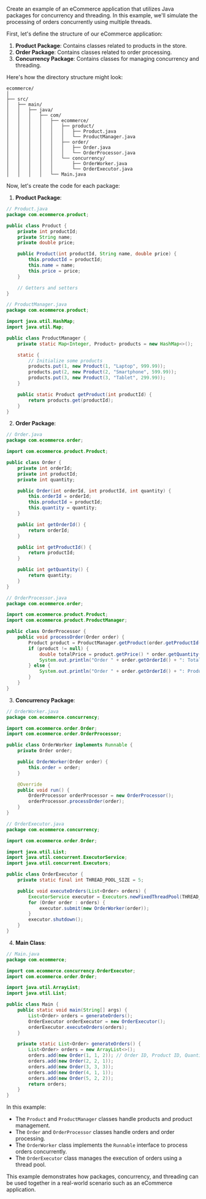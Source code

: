 Create an example of an eCommerce application that utilizes Java packages for concurrency and threading. In this example, we'll simulate the processing of orders concurrently using multiple threads.

First, let's define the structure of our eCommerce application:

1. **Product Package**: Contains classes related to products in the store.
2. **Order Package**: Contains classes related to order processing.
3. **Concurrency Package**: Contains classes for managing concurrency and threading.

Here's how the directory structure might look:

```
ecommerce/
│
├── src/
│   ├── main/
│   │   ├── java/
│   │   │   ├── com/
│   │   │   │   ├── ecommerce/
│   │   │   │   │   ├── product/
│   │   │   │   │   │   ├── Product.java
│   │   │   │   │   │   └── ProductManager.java
│   │   │   │   │   ├── order/
│   │   │   │   │   │   ├── Order.java
│   │   │   │   │   │   └── OrderProcessor.java
│   │   │   │   │   └── concurrency/
│   │   │   │   │       ├── OrderWorker.java
│   │   │   │   │       └── OrderExecutor.java
│   │   │   │   └── Main.java
```

Now, let's create the code for each package:

1. **Product Package**:

```java
// Product.java
package com.ecommerce.product;

public class Product {
    private int productId;
    private String name;
    private double price;

    public Product(int productId, String name, double price) {
        this.productId = productId;
        this.name = name;
        this.price = price;
    }

    // Getters and setters
}

// ProductManager.java
package com.ecommerce.product;

import java.util.HashMap;
import java.util.Map;

public class ProductManager {
    private static Map<Integer, Product> products = new HashMap<>();

    static {
        // Initialize some products
        products.put(1, new Product(1, "Laptop", 999.99));
        products.put(2, new Product(2, "Smartphone", 599.99));
        products.put(3, new Product(3, "Tablet", 299.99));
    }

    public static Product getProduct(int productId) {
        return products.get(productId);
    }
}
```

2. **Order Package**:

```java
// Order.java
package com.ecommerce.order;

import com.ecommerce.product.Product;

public class Order {
    private int orderId;
    private int productId;
    private int quantity;

    public Order(int orderId, int productId, int quantity) {
        this.orderId = orderId;
        this.productId = productId;
        this.quantity = quantity;
    }

    public int getOrderId() {
        return orderId;
    }

    public int getProductId() {
        return productId;
    }

    public int getQuantity() {
        return quantity;
    }
}

// OrderProcessor.java
package com.ecommerce.order;

import com.ecommerce.product.Product;
import com.ecommerce.product.ProductManager;

public class OrderProcessor {
    public void processOrder(Order order) {
        Product product = ProductManager.getProduct(order.getProductId());
        if (product != null) {
            double totalPrice = product.getPrice() * order.getQuantity();
            System.out.println("Order " + order.getOrderId() + ": Total price: $" + totalPrice);
        } else {
            System.out.println("Order " + order.getOrderId() + ": Product not found.");
        }
    }
}
```

3. **Concurrency Package**:

```java
// OrderWorker.java
package com.ecommerce.concurrency;

import com.ecommerce.order.Order;
import com.ecommerce.order.OrderProcessor;

public class OrderWorker implements Runnable {
    private Order order;

    public OrderWorker(Order order) {
        this.order = order;
    }

    @Override
    public void run() {
        OrderProcessor orderProcessor = new OrderProcessor();
        orderProcessor.processOrder(order);
    }
}

// OrderExecutor.java
package com.ecommerce.concurrency;

import com.ecommerce.order.Order;

import java.util.List;
import java.util.concurrent.ExecutorService;
import java.util.concurrent.Executors;

public class OrderExecutor {
    private static final int THREAD_POOL_SIZE = 5;

    public void executeOrders(List<Order> orders) {
        ExecutorService executor = Executors.newFixedThreadPool(THREAD_POOL_SIZE);
        for (Order order : orders) {
            executor.submit(new OrderWorker(order));
        }
        executor.shutdown();
    }
}
```

4. **Main Class**:

```java
// Main.java
package com.ecommerce;

import com.ecommerce.concurrency.OrderExecutor;
import com.ecommerce.order.Order;

import java.util.ArrayList;
import java.util.List;

public class Main {
    public static void main(String[] args) {
        List<Order> orders = generateOrders();
        OrderExecutor orderExecutor = new OrderExecutor();
        orderExecutor.executeOrders(orders);
    }

    private static List<Order> generateOrders() {
        List<Order> orders = new ArrayList<>();
        orders.add(new Order(1, 1, 2)); // Order ID, Product ID, Quantity
        orders.add(new Order(2, 2, 1));
        orders.add(new Order(3, 3, 3));
        orders.add(new Order(4, 1, 1));
        orders.add(new Order(5, 2, 2));
        return orders;
    }
}
```

In this example:

- The `Product` and `ProductManager` classes handle products and product management.
- The `Order` and `OrderProcessor` classes handle orders and order processing.
- The `OrderWorker` class implements the `Runnable` interface to process orders concurrently.
- The `OrderExecutor` class manages the execution of orders using a thread pool.

This example demonstrates how packages, concurrency, and threading can be used together in a real-world scenario such as an eCommerce application.